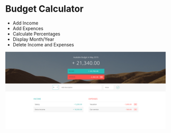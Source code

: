 <h1>Budget Calculator</h1>
<ul>
    <li>Add Income</li>
    <li>Add Expences</li>
    <li>Calculate Percentages</li>
    <li>Display Month/Year</li>
    <li>Delete Income and Expenses</li>
</ul>
<img src = "images/image.png">